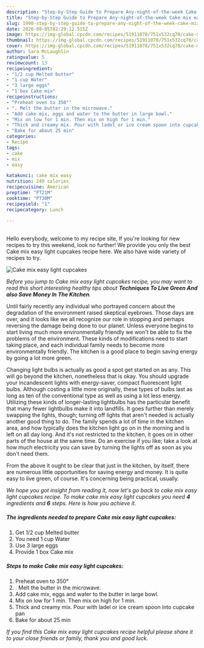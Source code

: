 ```yaml
---
description: "Step-by-Step Guide to Prepare Any-night-of-the-week Cake mix easy light cupcakes"
title: "Step-by-Step Guide to Prepare Any-night-of-the-week Cake mix easy light cupcakes"
slug: 1990-step-by-step-guide-to-prepare-any-night-of-the-week-cake-mix-easy-light-cupcakes
date: 2020-09-05T02:29:12.515Z
image: https://img-global.cpcdn.com/recipes/51911078/751x532cq70/cake-mix-easy-light-cupcakes-recipe-main-photo.jpg
thumbnail: https://img-global.cpcdn.com/recipes/51911078/751x532cq70/cake-mix-easy-light-cupcakes-recipe-main-photo.jpg
cover: https://img-global.cpcdn.com/recipes/51911078/751x532cq70/cake-mix-easy-light-cupcakes-recipe-main-photo.jpg
author: Sara McLaughlin
ratingvalue: 5
reviewcount: 13
recipeingredient:
- "1/2 cup Melted butter"
- "1 cup Water"
- "3 large eggs"
- "1 box Cake mix"
recipeinstructions:
- "Preheat oven to 350°"
- ". Melt the butter in the microwave."
- "Add cake mix, eggs and water to the butter in large bowl."
- "Mix on low for 1 min. Then mix on high for 1 min."
- "Thick and creamy mix. Pour with ladel or ice cream spoon into cupcake pan"
- "Bake for about 25 min"
categories:
- Recipe
tags:
- cake
- mix
- easy

katakunci: cake mix easy 
nutrition: 249 calories
recipecuisine: American
preptime: "PT21M"
cooktime: "PT30M"
recipeyield: "1"
recipecategory: Lunch

---
```

<br>
Hello everybody, welcome to my recipe site, If you're looking for new recipes to try this weekend, look no further! We provide you only the best Cake mix easy light cupcakes recipe here. We also have wide variety of recipes to try.
<br>


![Cake mix easy light cupcakes](https://img-global.cpcdn.com/recipes/51911078/751x532cq70/cake-mix-easy-light-cupcakes-recipe-main-photo.jpg)

<i>Before you jump to Cake mix easy light cupcakes recipe, you may want to read this short interesting healthy tips about 
<strong>Techniques To Live Green And also Save Money In The Kitchen</strong>.</i>
</br>

Until fairly recently any individual who portrayed concern about the degradation of the environment raised skeptical eyebrows. Those days are over, and it looks like we all recognize our role in stopping and perhaps reversing the damage being done to our planet. Unless everyone begins to start living much more environmentally friendly we won't be able to fix the problems of the environment. These kinds of modifications need to start taking place, and each individual family needs to become more environmentally friendly. The kitchen is a good place to begin saving energy by going a lot more green.

Changing light bulbs is actually as good a spot get started on as any. This will go beyond the kitchen, nonetheless that is okay. You should upgrade your incandescent lights with energy-saver, compact fluorescent light bulbs. Although costing a little more originally, these types of bulbs last as long as ten of the conventional type as well as using a lot less energy. Utilizing these kinds of longer-lasting lightbulbs has the particular benefit that many fewer lightbulbs make it into landfills. It goes further than merely swapping the lights, though; turning off lights that aren't needed is actually another good thing to do. The family spends a lot of time in the kitchen area, and how typically does the kitchen light go on in the morning and is left on all day long. And it's not restricted to the kitchen, it goes on in other parts of the house at the same time. Do an exercise if you like; take a look at how much electricity you can save by turning the lights off as soon as you don't need them.

From the above it ought to be clear that just in the kitchen, by itself, there are numerous little opportunities for saving energy and money. It is quite easy to live green, of course. It's concerning being practical, usually.


<i>We hope you got insight from reading it, now let's go back to cake mix easy light cupcakes recipe. To make cake mix easy light cupcakes you need <strong>4</strong> ingredients and <strong>6</strong> steps. Here is how you achieve it.
</i>

##### The ingredients needed to prepare Cake mix easy light cupcakes:

1. Get 1/2 cup Melted butter
1. You need 1 cup Water
1. Use 3 large eggs
1. Provide 1 box Cake mix


##### Steps to make Cake mix easy light cupcakes:

1. Preheat oven to 350°
1. . Melt the butter in the microwave.
1. Add cake mix, eggs and water to the butter in large bowl.
1. Mix on low for 1 min. Then mix on high for 1 min.
1. Thick and creamy mix. Pour with ladel or ice cream spoon into cupcake pan
1. Bake for about 25 min


<i>If you find this Cake mix easy light cupcakes recipe helpful please share it to your close friends or family, thank you and good luck.</i>

